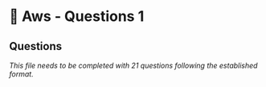 # 🔧 Aws - Questions 1

## Questions

*This file needs to be completed with 21 questions following the established format.*

